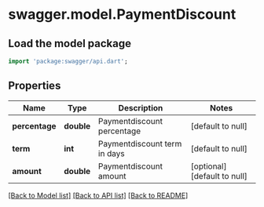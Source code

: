 # swagger.model.PaymentDiscount

## Load the model package
```dart
import 'package:swagger/api.dart';
```

## Properties
Name | Type | Description | Notes
------------ | ------------- | ------------- | -------------
**percentage** | **double** | Paymentdiscount percentage | [default to null]
**term** | **int** | Paymentdiscount term in days | [default to null]
**amount** | **double** | Paymentdiscount amount | [optional] [default to null]

[[Back to Model list]](../README.md#documentation-for-models) [[Back to API list]](../README.md#documentation-for-api-endpoints) [[Back to README]](../README.md)


